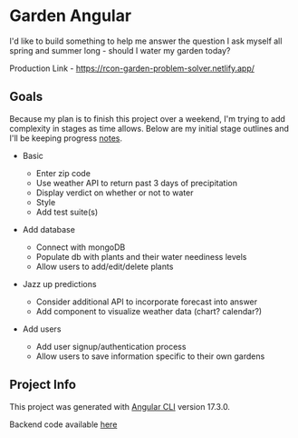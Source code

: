# Garden Angular

I'd like to build something to help me answer the question I ask myself all spring and summer long - should I water my garden today?

Production Link - https://rcon-garden-problem-solver.netlify.app/

## Goals

Because my plan is to finish this project over a weekend, I'm trying to add complexity in stages as time allows. Below are my initial stage outlines and I'll be keeping progress [notes](notes.md).

- Basic
    - Enter zip code
    - Use weather API to return past 3 days of precipitation
    - Display verdict on whether or not to water
    - Style
    - Add test suite(s)

- Add database
    - Connect with mongoDB
    - Populate db with plants and their water neediness levels
    - Allow users to add/edit/delete plants

- Jazz up predictions
    - Consider additional API to incorporate forecast into answer
    - Add component to visualize weather data (chart? calendar?)

- Add users
    - Add user signup/authentication process
    - Allow users to save information specific to their own gardens

## Project Info
This project was generated with [Angular CLI](https://github.com/angular/angular-cli) version 17.3.0.

Backend code available [here](https://github.com/reg710/garden-backend) 